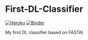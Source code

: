 # First-DL-Classifier

[![Heroku](https://www.herokucdn.com/deploy/button.svg)](https://obama-classifier.herokuapp.com/)
[![Binder](https://mybinder.org/badge_logo.svg)](https://mybinder.org/v2/gh/fastai/bear_voila/master?urlpath=%2Fvoila%2Frender%2Fbear_classifier.ipynb)


My first DL classifier based on FASTAI

